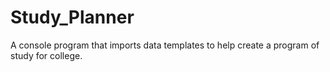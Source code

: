 # Study_Planner
A console program that imports data templates to help create a program of study for college.
